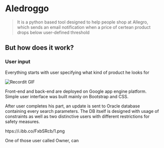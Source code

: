 # Aledroggo

> It is a python based tool designed to help people shop at Allegro, which sends an email notification when a price of certean product drops below user-defined threshold

## But how does it work?

### User input

Everything starts with user specifying what kind of product he looks for

![Recordit GIF](http://g.recordit.co/DNPIy3XFtB.gif)

Front-end and back-end are deployed on Google app engine platform. Simple user interface was built mainly on Bootstrap and CSS.

After user completes his part, an update is sent to Oracle database containing every search parameters. The DB itself is designed with usage of constraints as well as two distinctive users with different restrictions for safety measures.

htps://i.ibb.co/FxbSRcb/1.png

One of those user called Owner, can 
